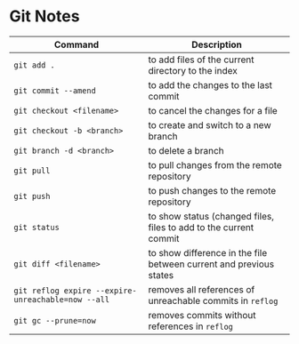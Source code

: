 # Git Notes

Command                    | Description
-------------------------- | ---------------------------
`git add .` | to add files of the current directory to the index
`git commit --amend` | to add the changes to the last commit
`git checkout <filename>` | to cancel the changes for a file
`git checkout -b <branch>` | to create and switch to a new branch
`git branch -d <branch>` | to delete a branch
`git pull` | to pull changes from the remote repository
`git push` | to push changes to the remote repository
`git status` | to show status (changed files, files to add to the current commit 
`git diff <filename>`| to show difference in the file between current and previous states 
`git reflog expire --expire-unreachable=now --all` |  removes all references of unreachable commits in `reflog`
`git gc --prune=now` | removes commits without references in `reflog`


